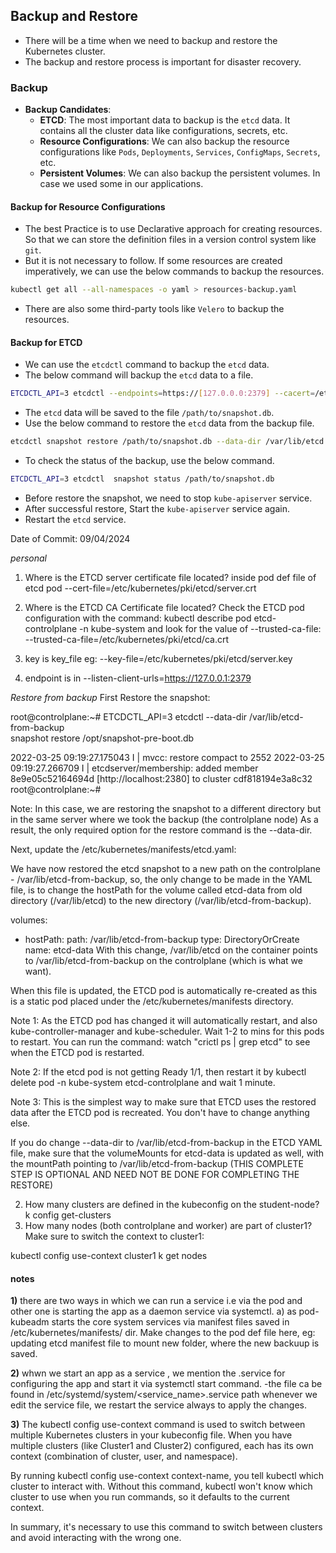 ## Backup and Restore

- There will be a time when we need to backup and restore the Kubernetes cluster.
- The backup and restore process is important for disaster recovery.

### Backup

- **Backup Candidates**:
    - **ETCD**: The most important data to backup is the `etcd` data. It contains all the cluster data like configurations, secrets, etc.
    - **Resource Configurations**: We can also backup the resource configurations like `Pods`, `Deployments`, `Services`, `ConfigMaps`, `Secrets`, etc.
    - **Persistent Volumes**: We can also backup the persistent volumes. In case we used some in our applications.

#### Backup for Resource Configurations

- The best Practice is to use Declarative approach for creating resources. So that we can store the definition files in a version control system like `git`.
- But it is not necessary to follow. If some resources are created imperatively, we can use the below commands to backup the resources.
```bash
kubectl get all --all-namespaces -o yaml > resources-backup.yaml
```
- There are also some third-party tools like `Velero` to backup the resources.

#### Backup for ETCD

- We can use the `etcdctl` command to backup the `etcd` data.
- The below command will backup the `etcd` data to a file.
```bash
ETCDCTL_API=3 etcdctl --endpoints=https://[127.0.0.0:2379] --cacert=/etc/kubernetes/pki/etcd/ca.crt --cert=/etc/kubernetes/pki/etcd/healthcheck-client.crt --key=/etc/kubernetes/pki/etcd/healthcheck-client.key snapshot save /path/to/snapshot.db
```
- The `etcd` data will be saved to the file `/path/to/snapshot.db`.
- Use the below command to restore the `etcd` data from the backup file.
```bash
etcdctl snapshot restore /path/to/snapshot.db --data-dir /var/lib/etcd --initial-cluster=<initial-cluster> --initial-cluster-token=<token> --initial-advertise-peer-urls=<advertise-peer-urls>
```
- To check the status of the backup, use the below command.
```bash
ETCDCTL_API=3 etcdctl  snapshot status /path/to/snapshot.db
```
- Before restore the snapshot, we need to stop `kube-apiserver` service.
- After successful restore, Start the `kube-apiserver` service again.
- Restart the `etcd` service.


Date of Commit: 09/04/2024

*personal*
1) Where is the ETCD server certificate file located?
inside pod def file of etcd pod 
--cert-file=/etc/kubernetes/pki/etcd/server.crt

2) Where is the ETCD CA Certificate file located?
Check the ETCD pod configuration with the command: kubectl describe pod etcd-controlplane  -n kube-system and look for the value of --trusted-ca-file:
--trusted-ca-file=/etc/kubernetes/pki/etcd/ca.crt 
3) key is key_file eg:  --key-file=/etc/kubernetes/pki/etcd/server.key
4) endpoint is in --listen-client-urls=https://127.0.0.1:2379

*Restore from backup*
First Restore the snapshot:

root@controlplane:~# ETCDCTL_API=3 etcdctl  --data-dir /var/lib/etcd-from-backup \
snapshot restore /opt/snapshot-pre-boot.db


2022-03-25 09:19:27.175043 I | mvcc: restore compact to 2552
2022-03-25 09:19:27.266709 I | etcdserver/membership: added member 8e9e05c52164694d [http://localhost:2380] to cluster cdf818194e3a8c32
root@controlplane:~# 


Note: In this case, we are restoring the snapshot to a different directory but in the same server where we took the backup (the controlplane node) As a result, the only required option for the restore command is the --data-dir.



Next, update the /etc/kubernetes/manifests/etcd.yaml:

We have now restored the etcd snapshot to a new path on the controlplane - /var/lib/etcd-from-backup, so, the only change to be made in the YAML file, is to change the hostPath for the volume called etcd-data from old directory (/var/lib/etcd) to the new directory (/var/lib/etcd-from-backup).

  volumes:
  - hostPath:
      path: /var/lib/etcd-from-backup
      type: DirectoryOrCreate
    name: etcd-data
With this change, /var/lib/etcd on the container points to /var/lib/etcd-from-backup on the controlplane (which is what we want).

When this file is updated, the ETCD pod is automatically re-created as this is a static pod placed under the /etc/kubernetes/manifests directory.



Note 1: As the ETCD pod has changed it will automatically restart, and also kube-controller-manager and kube-scheduler. Wait 1-2 to mins for this pods to restart. You can run the command: watch "crictl ps | grep etcd" to see when the ETCD pod is restarted.

Note 2: If the etcd pod is not getting Ready 1/1, then restart it by kubectl delete pod -n kube-system etcd-controlplane and wait 1 minute.

Note 3: This is the simplest way to make sure that ETCD uses the restored data after the ETCD pod is recreated. You don't have to change anything else.



If you do change --data-dir to /var/lib/etcd-from-backup in the ETCD YAML file, make sure that the volumeMounts for etcd-data is updated as well, with the mountPath pointing to /var/lib/etcd-from-backup (THIS COMPLETE STEP IS OPTIONAL AND NEED NOT BE DONE FOR COMPLETING THE RESTORE)


2) How many clusters are defined in the kubeconfig on the student-node?
      k config get-clusters
3) How many nodes (both controlplane and worker) are part of cluster1?
Make sure to switch the context to cluster1:

kubectl config use-context cluster1
k get nodes

#### notes

**1)** there are two ways in which we can run a service i.e via the pod and other one is starting the app as a daemon service via systemctl.
a) as pod- kubeadm starts the core system services via manifest files saved in /etc/kubernetes/manifests/ dir. Make changes to the pod def file here, eg: updating etcd manifest file to mount new folder, where the new backuup is saved. 

**2)** whwn we start an app as a service , we mention the .service for configuring the app and start it via systemctl start command. 
-the file ca be found in /etc/systemd/system/<service_name>.service path
whenever we edit the service file, we restart the service always to apply the changes. 

**3)** The kubectl config use-context command is used to switch between multiple Kubernetes clusters in your kubeconfig file. When you have multiple clusters (like Cluster1 and Cluster2) configured, each has its own context (combination of cluster, user, and namespace).

By running kubectl config use-context context-name, you tell kubectl which cluster to interact with. Without this command, kubectl won't know which cluster to use when you run commands, so it defaults to the current context.

In summary, it's necessary to use this command to switch between clusters and avoid interacting with the wrong one.
